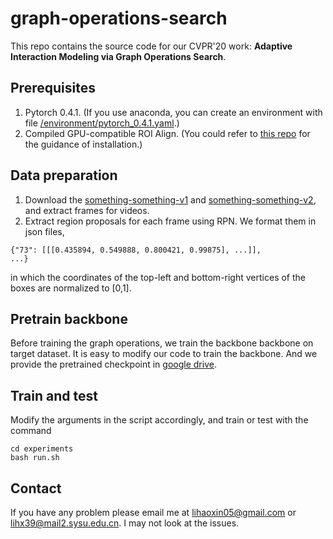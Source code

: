 # graph-operations-search
This repo contains the source code for our CVPR'20 work: **Adaptive Interaction Modeling via Graph Operations Search**.

## Prerequisites
1. Pytorch 0.4.1. (If you use anaconda, you can create an environment with file [/environment/pytorch_0.4.1.yaml](/environment/pytorch_0.4.1.yaml).)
2. Compiled GPU-compatible ROI Align. (You could refer to [this repo](https://github.com/jwyang/faster-rcnn.pytorch) for the guidance of installation.)

## Data preparation
1. Download the [something-something-v1](https://20bn.com/datasets/something-something/v1) and [something-something-v2](https://20bn.com/datasets/something-something/v2), and extract frames for videos.
2. Extract region proposals for each frame using RPN. We format them in json files,
```
{"73": [[[0.435894, 0.549888, 0.800421, 0.99875], ...]], 
...}
```
in which the coordinates of the top-left and bottom-right vertices of the boxes are normalized to [0,1].

## Pretrain backbone
Before training the graph operations, we train the backbone backbone on target dataset. It is easy to modify our code to train the backbone. And we provide the pretrained checkpoint in [google drive](https://drive.google.com/open?id=19Hm89jj2Wk-iNSDcFoWv8HWxjMkysCZw). 

## Train and test
Modify the arguments in the script accordingly, and train or test with the command
```
cd experiments
bash run.sh
```

## Contact
If you have any problem please email me at lihaoxin05@gmail.com or lihx39@mail2.sysu.edu.cn. I may not look at the issues.